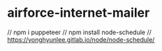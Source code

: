 # airforce-internet-mailer

// npm i puppeteer
// npm install node-schedule
// https://yonghyunlee.gitlab.io/node/node-schedule/
